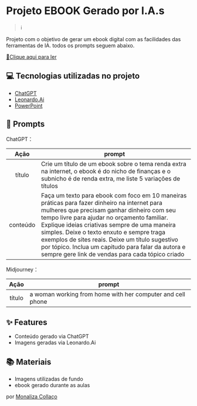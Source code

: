 # Projeto EBOOK Gerado por I.A.s


 > ℹ️

Projeto com o objetivo de gerar um ebook digital com as facilidades das ferramentas de IA. todos os prompts
seguem abaixo.

<a href="https://github.com/felipeAguiarCode/prompts-recipe-to-create-a-ebook/blob/main/output/ebook%20-%20css%20jedi%20output.pdf" title="View PDF now"> 📕Clique aqui para ler</a>

## 💻 Tecnologias utilizadas no projeto

- [ChatGPT](https://chat.openai.com/) 
- [Leonardo.Ai](https://app.leonardo.ai/)
- [PowerPoint](https://www.microsoft.com/en/microsoft-365/powerpoint)

## 🧠 Prompts


ChatGPT：

|   Ação   | prompt                                                                                                                                                                                                                                                                         |
| :------: | ------------------------------------------------------------------------------------------------------------------------------------------------------------------------------------------------------------------------------------------------------------------------------ |
|  título  | Crie um título de um ebook sobre o tema renda extra na internet, o ebook é do nicho de finanças e o subnicho é de renda extra, me liste 5 variações de títulos                                                        |
| conteúdo | Faça um texto para ebook com foco em 10 maneiras práticas para fazer dinheiro na internet para mulheres que precisam ganhar dinheiro com seu tempo livre para ajudar no orçamento familiar. Explique ideias criativas sempre de uma maneira simples. Deixe o texto enxuto e sempre traga exemplos de sites reais. Deixe um título sugestivo por tópico. Inclua um capitudo para falar da autora e sempre gere link de vendas para cada tópico criado |


Midjourney：

|  Ação  | prompt                                                                                 |
| :----: | -------------------------------------------------------------------------------------- |
| título | a woman working from home with her computer and cell phone |

## ✨ Features

- Conteúdo gerado via ChatGPT
- Imagens geradas via Leonardo.Ai

## 📚 Materiais

- Imagens utilizadas de fundo
- ebook gerado durante as aulas 

por [Monaliza Collaço](https://github.com/mona-col/Ebook/blob/main/README.MD)
